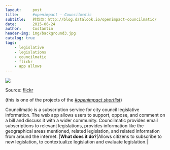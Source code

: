 ```yaml
---
layout:     post
title:      #openimpact — Councilmatic
subtitle:   转载自：http://blog.datalook.io/openimpact-councilmatic/
date:       2015-06-24
author:     Costantin
header-img: img/background3.jpg
catalog: true
tags:
    - legislative
    - legislations
    - councilmatic
    - flickr
    - app allows
---
```


![](http://blog.datalook.io/wp-content/uploads/2015/06/councilmatic-1024x575.jpg)


Source: [flickr](https://www.flickr.com/photos/photopia/15012111276)

(this is one of the projects of the *[#openimpact shortlist](http://blog.datalook.io/openimpact-project-shortlist)*)

Councilmatic is a subscription service for city council legislative information. The web app allows users to support, oppose, and comment on a bill and discuss it with a wider community. Councilmatic provides email subscriptions to relevant legislations, provides information like the geographical areas mentioned, related legislation, and related information from around the internet.
|**What does it do?**|Allows citizens to subscribe to new legislation, to contextualize legislation and evaluate legislation.|
